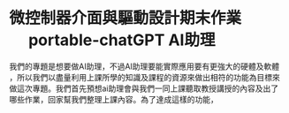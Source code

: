 # 微控制器介面與驅動設計期末作業 <br/> &emsp; portable-chatGPT AI助理
我們的專題是想要做AI助理，不過AI助理要能實際應用要有更強大的硬體及軟體    <br/>
，所以我們以盡量利用上課所學的知識及課程的資源來做出相符的功能為目標來    <br/>
做這次專題。我們首先預想ai助理會與我們一同上課聽取教授講授的內容及出了    <br/>
哪些作業，回家幫我們整理上課內容。為了達成這樣的功能，
